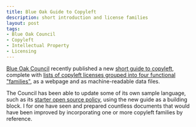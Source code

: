 ```yaml
---
title: Blue Oak Guide to Copyleft
description: short introduction and license families
layout: post
tags:
- Blue Oak Council
- Copyleft
- Intellectual Property
- Licensing
---
```


[Blue Oak Council](https://blueoakcouncil.org) recently published a new [short guide to copyleft](https://blueoakcouncil.org/copyleft), complete with [lists of copyleft licenses grouped into four functional "families"](https://blueoakcouncil.org/copyleft#copyleft-families), as a webpage and as machine-readable data files.

The Council has been able to update some of its own sample language, such as its [starter open source policy](https://blueoakcouncil.org/starter-policy), using the new guide as a building block.  I for one have seen and prepared countless documents that would have been improved by incorporating one or more copyleft families by reference.
